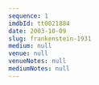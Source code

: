 ```yaml
---
sequence: 1
imdbId: tt0021884
date: 2003-10-09
slug: frankenstein-1931
medium: null
venue: null
venueNotes: null
mediumNotes: null
---
```


